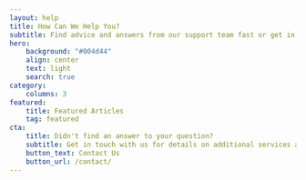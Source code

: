```yaml
---
layout: help
title: How Can We Help You?
subtitle: Find advice and answers from our support team fast or get in touch
hero:
    background: "#004d44"
    align: center
    text: light
    search: true
category:
    columns: 3
featured:
    title: Featured Articles
    tag: featured
cta:
    title: Didn't find an answer to your question?
    subtitle: Get in touch with us for details on additional services and custom work pricing
    button_text: Contact Us   
    button_url: /contact/      
---
```

